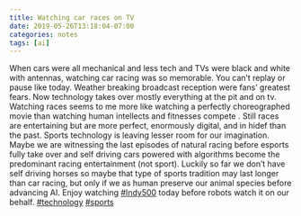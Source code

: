 ```yaml
---
title: Watching car races on TV
date: 2019-05-26T13:18:04-07:00
categories: notes 
tags: [ai]
---
```


When cars were all mechanical and less tech and TVs were black and white with antennas, watching car racing was so memorable. You can’t replay or pause like today. Weather breaking broadcast reception were fans’ greatest fears. Now technology takes over mostly everything at the pit and on tv. Watching races seems to me more like watching a perfectly choreographed movie than watching human intellects and fitnesses compete . Still races are entertaining but are more perfect, enormously digital, and in hidef than the past. Sports technology is leaving lesser room for our imagination. Maybe we are witnessing the last episodes of natural racing before esports fully take over and self driving cars powered with algorithms become the predominant racing entertainment (not sport). Luckily so far we don’t have self driving horses so maybe that type of sports tradition may last longer than car racing, but only if we as human preserve our animal species before advancing AI. Enjoy watching [#Indy500](https://www.linkedin.com/feed/hashtag/?keywords=%23Indy500) today before robots watch it on our behalf. [#technology](https://www.linkedin.com/feed/hashtag/?keywords=%23technology) [#sports](https://www.linkedin.com/feed/hashtag/?keywords=%23sports)